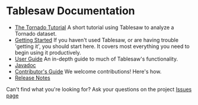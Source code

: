 # Tablesaw Documentation

* [The Tornado Tutorial](https://tlabs-data.github.io/tablesaw/tutorial) A short tutorial using Tablesaw to analyze a Tornado dataset.
* [Getting Started](https://tlabs-data.github.io/tablesaw/gettingstarted)  If you haven't used Tablesaw, or are having trouble 'getting it', you should start here. It covers most everything you need to begin using it productively. 
* [User Guide](https://tlabs-data.github.io/tablesaw/userguide/toc) An in-depth guide to much of Tablesaw's functionality.
* [Javadoc](http://www.javadoc.io/doc/tech.tablesaw/tablesaw-core/)
* [Contributor's Guide](https://tlabs-data.github.io/tablesaw/contributing) We welcome contributions! Here's how. 
* [Release Notes](https://github.com/jtablesaw/tablesaw/releases)

Can't find what you're looking for?
Ask your questions on the project [Issues page](https://github.com/jtablesaw/tablesaw/issues)
